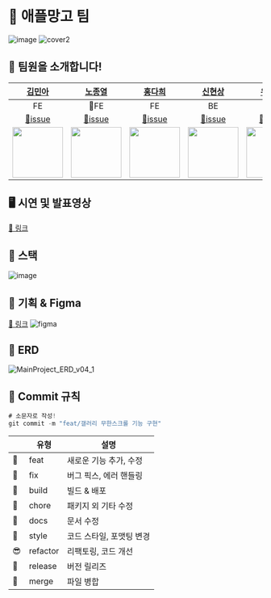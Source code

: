 # 🥭 애플망고 팀

![image](https://user-images.githubusercontent.com/36831218/205492749-17b57d4e-65fe-49b5-8afc-006062b53b3c.png)
![cover2](https://user-images.githubusercontent.com/96723716/205483190-75531730-1456-481e-a6bc-2203c188c437.jpg)

## 🎉 팀원을 소개합니다! 


|[김민아](https://github.com/rmaomina)|[노종열](https://github.com/Exist95)|[홍다희](https://github.com/hongdahee)|[신현상](https://github.com/Dev-Sam32)|[유정현](https://github.com/yoojunghyen)|[한상현](https://github.com/saypart)
|:---:|:---:|:---:|:---:|:---:|:---:|
|FE|🌟FE|FE|BE|BE|BE|
|[🙋issue](https://github.com/codestates-seb/seb40_main_023/issues?q=is%3Aissue+assignee%3Armaomina)|[🙋issue](https://github.com/codestates-seb/seb40_main_023/issues?q=assignee%3AExist95)|[🙋issue](https://github.com/codestates-seb/seb40_main_023/issues?q=assignee%3Ahongdahee)|[🙋issue](https://github.com/codestates-seb/seb40_main_023/issues?q=assignee%3ADev-Sam32)|[🙋issue](https://github.com/codestates-seb/seb40_main_023/issues?q=assignee%3Ayoojunghyen)|[🙋issue](https://github.com/codestates-seb/seb40_main_023/issues?q=assignee%3Asaypart)|
|<img src="https://avatars.githubusercontent.com/u/36831218?v=4" width="100">|<img src="https://avatars.githubusercontent.com/u/96723716?v=4" width="100">|<img src="https://avatars.githubusercontent.com/u/107875003?v=4" width="100">|<img src="https://avatars.githubusercontent.com/u/90596545?v=4" width="100">|<img src="https://avatars.githubusercontent.com/u/107785861?v=4" width="100">|<img src="https://avatars.githubusercontent.com/u/54827741?v=4" width="100">

## 🖥 시연 및 발표영상
[🔗 링크](https://youtu.be/6H3btbgu67k)

## 🚀 스택
![image](https://user-images.githubusercontent.com/96723716/205453058-d4650fb6-ffbb-47c2-aa85-95dfa3d205bb.png)

## 🎨 기획 & Figma
[🔗 링크](https://www.figma.com/file/tYlC7BkHXteCoD1xGJyuQY/%EC%83%88%ED%95%B4-%EB%B3%B5%EB%A7%9D%EA%B3%A0?node-id=0%3A1&t=y6ohZSoDMTa0xnxJ-1)
![figma](https://user-images.githubusercontent.com/36831218/205493689-804aca31-903f-4b27-903f-d4aebced1902.png)

## 🔖 ERD
![MainProject_ERD_v04_1](https://user-images.githubusercontent.com/36831218/205493404-0e577c04-f0a6-4a14-97dc-5b01349c93fe.png)

## 🙏 Commit 규칙 

```jsx
# 소문자로 작성!
git commit -m "feat/갤러리 무한스크롤 기능 구현"
```

|  | 유형 | 설명 |
| ------ | ------ | ------ |
| 🚀 | feat | 새로운 기능 추가, 수정 |
| 🐞 | fix | 버그 픽스, 에러 핸들링 |
| 🎉 | build | 빌드 & 배포 |
| 🙈 | chore | 패키지 외 기타 수정 |
| 📝 | docs | 문서 수정 |
| 🧹 | style | 코드 스타일, 포맷팅 변경 |
| 😎 | refactor | 리팩토링, 코드 개선 |
| 🚪 | release | 버전 릴리즈 |
| 🥪 | merge | 파일 병합 |
